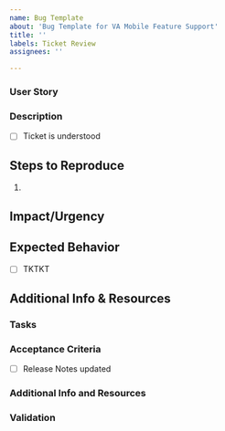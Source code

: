 ```yaml
---
name: Bug Template
about: 'Bug Template for VA Mobile Feature Support'
title: ''
labels: Ticket Review
assignees: ''

---
```


### User Story
<!--Write a user story (if possible) that conforms to this format:
As [_blank_], 
We need to [_blank_],
So that [_blank_].-->

### Description
<!--What is this ticket trying to accomplish? Be specific about where the scope starts and ends. What business objective are we trying to meet? Specify what should or shouldn't change for the end user. <!--_**Required.** Describe the problem._-->
- [ ] Ticket is understood

## Steps to Reproduce
<!--_**Required.** Provide information on what steps you are aware of that produce this undesired outcome.._-->
1. 

<!--
## Workaround
Is there something we can do to work around this issue in the meantime? Document this possible solution with as much detail, screen shots and guidance as possible. 
-->

## Impact/Urgency
<!--_**Required.** Describe the impact this bug has on our system, clients, and/or team._-->

## Expected Behavior
<!--_**Required.** Describe the desired outcome if this were functioning as expected. Include a checklist if applicable._-->
- [ ] TKTKT

<!--
## QA Considerations
_For QA to populate. Leave blank if QA is not applicable on this ticket._
-->

## Additional Info & Resources


### Tasks
<!--List each-->
<!--Task required to complete the work-->
<!--As a checkbox-->

### Acceptance Criteria
<!--List the things that will help you answer the question: "How do I know when I'm done with this ticket?"-->
- [ ] Release Notes updated

### Additional Info and Resources
<!--A place for any other relevant items. This can include research questions for SPIKEs, assumptions, links to Figma files, etc.-->

### Validation
<!--Internal validation steps and requirements before submitting a PR for external approval-->

